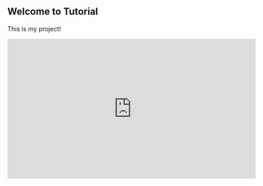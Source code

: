 ## Welcome to Tutorial

This is my project!

<iframe width="560" height="315" src="https://www.youtube.com/embed/VmxqhvnfMvI" title="YouTube video player" frameborder="0" allow="accelerometer; autoplay; clipboard-write; encrypted-media; gyroscope; picture-in-picture" allowfullscreen></iframe>

